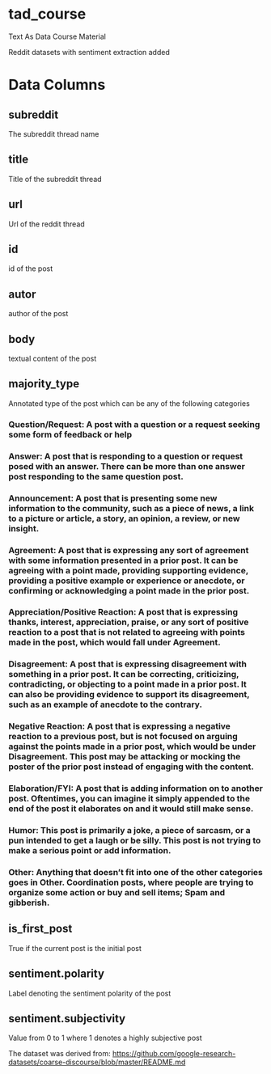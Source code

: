 # tad_course
Text As Data Course Material

Reddit datasets with sentiment extraction added

# Data Columns
## subreddit
The subreddit thread name

## title
Title of the subreddit thread

## url
Url of the reddit thread

## id 
id of the post

## autor
author of the post 

## body
textual content of the post

## majority_type
Annotated type of the post which can be any of the following categories

### Question/Request: A post with a question or a request seeking some form of feedback or help 
### Answer: A post that is responding to a question or request posed with an answer. There can be more than one answer post responding to the same question post.
### Announcement: A post that is presenting some new information to the community, such as a piece of news, a link to a picture or article, a story, an opinion, a review, or new insight. ​
### Agreement: A post that is expressing any sort of agreement with some information presented in a prior post. It can be agreeing with a point made, providing supporting evidence, providing a positive example or experience or anecdote, or confirming or acknowledging a point made in the prior post. 
### Appreciation/Positive Reaction: A post that is expressing thanks, interest, appreciation, praise, or any sort of positive reaction to a post that is not related to agreeing with points made in the post, which would fall under Agreement. 
### Disagreement: A post that is expressing disagreement with something in a prior post. It can be correcting, criticizing, contradicting, or objecting to a point made in a prior post. It can also be providing evidence to support its disagreement, such as an example of anecdote to the contrary. 
### Negative Reaction: A post that is expressing a negative reaction to a previous post, but is not focused on arguing against the points made in a prior post, which would be under Disagreement. This post may be attacking or mocking the poster of the prior post instead of engaging with the content. 
### Elaboration/FYI: A post that is adding information on to another post. Oftentimes, you can imagine it simply appended to the end of the post it elaborates on and it would still make sense. 
### Humor: This post is primarily a joke, a piece of sarcasm, or a pun intended to get a laugh or be silly. This post is not trying to make a serious point or add information. 
### Other: Anything that doesn’t fit into one of the other categories goes in Other. Coordination posts, where people are trying to organize some action or buy and sell items; Spam and gibberish.
    
## is_first_post
True if the current post is the initial post

## sentiment.polarity
Label denoting the sentiment polarity of the post

## sentiment.subjectivity
Value from 0 to 1 where 1 denotes a highly subjective post


The dataset was derived from: https://github.com/google-research-datasets/coarse-discourse/blob/master/README.md
